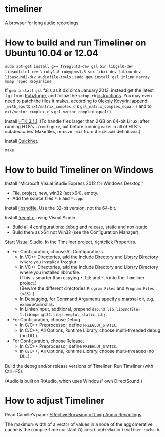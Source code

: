 # timeliner

A browser for long audio recordings.

# How to build and run Timeliner on Ubuntu 10.04 or 12.04

`sudo apt-get install g++ freeglut3-dev gsl-bin libgsl0-dev libsndfile1-dev \`
`ruby1.8 rubygems1.8 sox libxi-dev libxmu-dev libasound2-dev audiofile-tools;`
`sudo gem install gsl inline narray mmap rspec RubyInline`

If `gem install gsl` fails as it did circa January 2013,
instead get the latest .tgz from [Rubyforge](http://rubyforge.org/frs/?group_id=285),
and follow the `setup.rb` [instructions](http://rb-gsl.rubyforge.org/).
You may even need to patch the files it makes,
according to [Oleksiy Kovyrin](https://gist.github.com/kovyrin/1217974):
append `_with_eps` to `ext/matrix_complex.c`'s `gsl_matrix_complex_equal()`
and to `ext/vector_complex.c`'s `gsl_vector_complex_equal()`.

Install [HTK 3.4.1](http://htk.eng.cam.ac.uk).
(To handle files larger than 2 GB on 64-bit Linux:
after running HTK's `./configure`, but before running `make`:
in all of HTK's subdiectories' Makefiles, remove `-m32` from the `CFLAGS` definitions.)

Install [QuickNet](http://www.icsi.berkeley.edu/Speech/qn.html).

`make`

# How to build Timeliner on Windows

Install "Microsoft Visual Studio Express 2012 for Windows Desktop."
- File, project, new, win32 (not x64), empty.
- Add the source files `*.h` and `*.cpp`.

Install [libsndfile](http://www.mega-nerd.com/libsndfile/#Download).
Use the 32-bit version, not the 64-bit.

Install [freeglut](http://freeglut.sourceforge.net), using Visual Studio.
- Build all 4 configurations: debug and release, static and non-static.
- Build them as x64 not Win32 (see the Configuration Manager).

Start Visual Studio.  In the Timeliner project, rightclick Properties.
*   For Configuration, choose All Configurations.
    *   In VC++ Directories, add the Include Directory and Library Directory where you installed freeglut.
    *   In VC++ Directories, add the Include Directory and Library Directory where you installed libsndfile.  
            (This is smarter than copying `*.lib` and `*.h` into the Timeliner project.)  
            (Beware the different directories `Program Files` and `Program Files (x86).`)
    *   In Debugging, for Command Arguments specify a marshal dir, e.g. `example\marshal`.
    *   In Linker/Input, additional, prepend `dsound.lib;libsndfile-1.lib;opengl32.lib;freeglut_static.lib;`.
*   For Configuration, choose Debug.
    * In C/C++ Preprocessor, define `FREEGLUT_STATIC`.
    * In C/C++, All Options, Runtime Library, choose multi-threaded debug (no DLL).
*   For Configuration, choose Release.
    * In C/C++ Preprocessor, define `FREEGLUT_STATIC`.
    * In C/C++, All Options, Runtime Library, choose multi-threaded (no DLL).

Build the debug and/or release versions of Timeliner.
Run Timeliner (with Ctrl+F5).

(Audio is built on RtAudio, which uses Windows' own DirectSound.)

# How to adjust Timeliner

Read Camille's paper [Effective Browsing of Long Audio Recordings](http://zx81.isl.uiuc.edu/camilleg/acmmm12.pdf).

The maximum width of a vector of values in a node of the agglomerative cache
is the compile-time constant `CQuartet_widthMax` in `timeliner_cache.h`.
